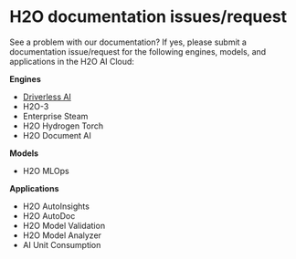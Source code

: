 # H2O documentation issues/request 


See a problem with our documentation? If yes, please submit a documentation issue/request for the following engines, models, and applications in the H2O AI Cloud: 

**Engines**

- [Driverless AI](.github/ISSUE_TEMPLATE)
- H2O-3
- Enterprise Steam 
- H2O Hydrogen Torch 
- H2O Document AI


**Models**

- H2O MLOps 


**Applications** 

- H2O AutoInsights 
- H2O AutoDoc 
- H2O Model Validation 
- H2O Model Analyzer 
- AI Unit Consumption 

